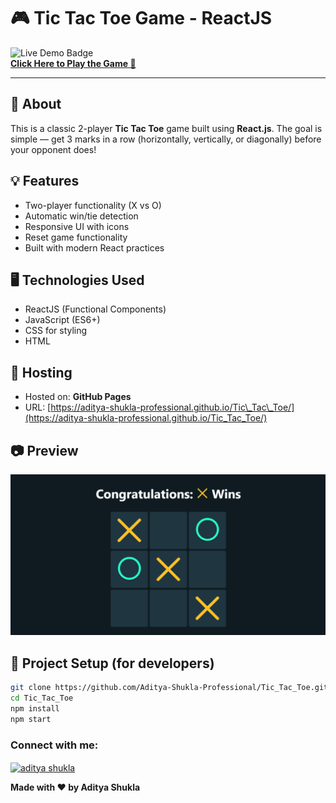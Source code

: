 🎮 Tic Tac Toe Game - ReactJS
=============================

![Live Demo Badge](https://img.shields.io/badge/Live-Demo-green?style=for-the-badge)  
[**Click Here to Play the Game 🚀**](https://aditya-shukla-professional.github.io/Tic_Tac_Toe/)

* * *

📌 About
--------

This is a classic 2-player **Tic Tac Toe** game built using **React.js**. The goal is simple — get 3 marks in a row (horizontally, vertically, or diagonally) before your opponent does!

💡 Features
-----------

*   Two-player functionality (X vs O)
*   Automatic win/tie detection
*   Responsive UI with icons
*   Reset game functionality
*   Built with modern React practices

🖥️ Technologies Used
---------------------

*   ReactJS (Functional Components)
*   JavaScript (ES6+)
*   CSS for styling
*   HTML

🚀 Hosting
----------

*   Hosted on: **GitHub Pages**
*   URL: [https://aditya-shukla-professional.github.io/Tic\_Tac\_Toe/](https://aditya-shukla-professional.github.io/Tic_Tac_Toe/)

📷 Preview
----------

![Tic Tac Toe Screenshot](preview.png)

📁 Project Setup (for developers)
---------------------------------

```bash
git clone https://github.com/Aditya-Shukla-Professional/Tic_Tac_Toe.git
cd Tic_Tac_Toe
npm install
npm start
```

### Connect with me:

<p align="left">
<a href="https://www.linkedin.com/in/aditya-shukla-8b3494341/" target="blank"><img align="center" src="https://raw.githubusercontent.com/rahuldkjain/github-profile-readme-generator/master/src/images/icons/Social/linked-in-alt.svg" alt="aditya shukla" height="30" width="40" /></a>
</p>

**Made with ❤️ by Aditya Shukla**
